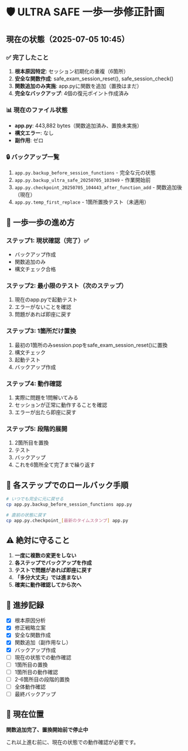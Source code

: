 # 🛡️ ULTRA SAFE 一歩一歩修正計画

## 現在の状態（2025-07-05 10:45）

### ✅ 完了したこと
1. **根本原因特定**: セッション初期化の重複（6箇所）
2. **安全な関数作成**: safe_exam_session_reset(), safe_session_check()
3. **関数追加のみ実施**: app.pyに関数を追加（置換はまだ）
4. **完全なバックアップ**: 4個の復元ポイント作成済み

### 📊 現在のファイル状態
- **app.py**: 443,882 bytes（関数追加済み、置換未実施）
- **構文エラー**: なし
- **副作用**: ゼロ

### 🔒 バックアップ一覧
1. `app.py.backup_before_session_functions` - 完全な元の状態
2. `app.py.backup_ultra_safe_20250705_103949` - 作業開始前
3. `app.py.checkpoint_20250705_104443_after_function_add` - 関数追加後（現在）
4. `app.py.temp_first_replace` - 1箇所置換テスト（未適用）

## 🚶 一歩一歩の進め方

### ステップ1: 現状確認（完了）✅
- バックアップ作成
- 関数追加のみ
- 構文チェック合格

### ステップ2: 最小限のテスト（次のステップ）
1. 現在のapp.pyで起動テスト
2. エラーがないことを確認
3. 問題があれば即座に戻す

### ステップ3: 1箇所だけ置換
1. 最初の1箇所のみsession.popをsafe_exam_session_reset()に置換
2. 構文チェック
3. 起動テスト
4. バックアップ作成

### ステップ4: 動作確認
1. 実際に問題を1問解いてみる
2. セッションが正常に動作することを確認
3. エラーが出たら即座に戻す

### ステップ5: 段階的展開
1. 2箇所目を置換
2. テスト
3. バックアップ
4. これを6箇所全て完了まで繰り返す

## 🔄 各ステップでのロールバック手順

```bash
# いつでも完全に元に戻せる
cp app.py.backup_before_session_functions app.py

# 直前の状態に戻す
cp app.py.checkpoint_[最新のタイムスタンプ] app.py
```

## ⚠️ 絶対に守ること

1. **一度に複数の変更をしない**
2. **各ステップでバックアップを作成**
3. **テストで問題があれば即座に戻す**
4. **「多分大丈夫」では進まない**
5. **確実に動作確認してから次へ**

## 📝 進捗記録

- [x] 根本原因分析
- [x] 修正戦略立案
- [x] 安全な関数作成
- [x] 関数追加（副作用なし）
- [x] バックアップ作成
- [ ] 現在の状態での動作確認
- [ ] 1箇所目の置換
- [ ] 1箇所目の動作確認
- [ ] 2-6箇所目の段階的置換
- [ ] 全体動作確認
- [ ] 最終バックアップ

## 🎯 現在位置

**関数追加完了、置換開始前で停止中**

これ以上進む前に、現在の状態での動作確認が必要です。
